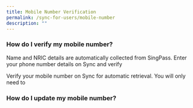 ```yaml
---
title: Mobile Number Verification
permalink: /sync-for-users/mobile-number
description: ""
---
```



### **How do I verify my mobile number?**
Name and NRIC details are automatically collected from SingPass. 
Enter your phone number details on Sync and verify 

Verify your mobile number on Sync for automatic retrieval. You will only need to 



### **How do I update my mobile number?**